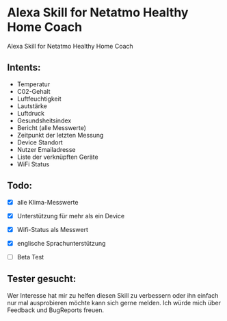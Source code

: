 # Alexa Skill for Netatmo Healthy Home Coach

Alexa Skill for Netatmo Healthy Home Coach

## Intents:
- Temperatur
- C02-Gehalt
- Luftfeuchtigkeit
- Lautstärke
- Luftdruck
- Gesundsheitsindex
- Bericht (alle Messwerte)
- Zeitpunkt der letzten Messung
- Device Standort
- Nutzer Emailadresse
- Liste der verknüpften Geräte
- WiFi Status


## Todo:
- [X] alle Klima-Messwerte
- [X] Unterstützung für mehr als ein Device
- [X] Wifi-Status als Messwert
- [X] englische Sprachunterstützung
- [ ] Beta Test


## Tester gesucht:
Wer Interesse hat mir zu helfen diesen Skill zu verbessern oder ihn einfach nur mal ausprobieren möchte kann sich gerne melden.
Ich würde mich über Feedback und BugReports freuen.
